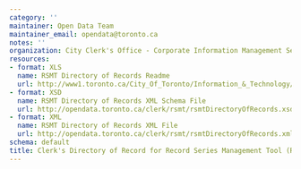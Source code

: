 ```yaml
---
category: ''
maintainer: Open Data Team
maintainer_email: opendata@toronto.ca
notes: ''
organization: City Clerk's Office - Corporate Information Management Services
resources:
- format: XLS
  name: RSMT Directory of Records Readme
  url: http://www1.toronto.ca/City_Of_Toronto/Information_&_Technology/Open_Data/Data_Sets/Assets/Files/rsmtDirectoryOfRecordsReadme.xls
- format: XSD
  name: RSMT Directory of Records XML Schema File
  url: http://opendata.toronto.ca/clerk/rsmt/rsmtDirectoryOfRecords.xsd
- format: XML
  name: RSMT Directory of Records XML File
  url: http://opendata.toronto.ca/clerk/rsmt/rsmtDirectoryOfRecords.xml
schema: default
title: Clerk's Directory of Record for Record Series Management Tool (RSMT)
---
```

